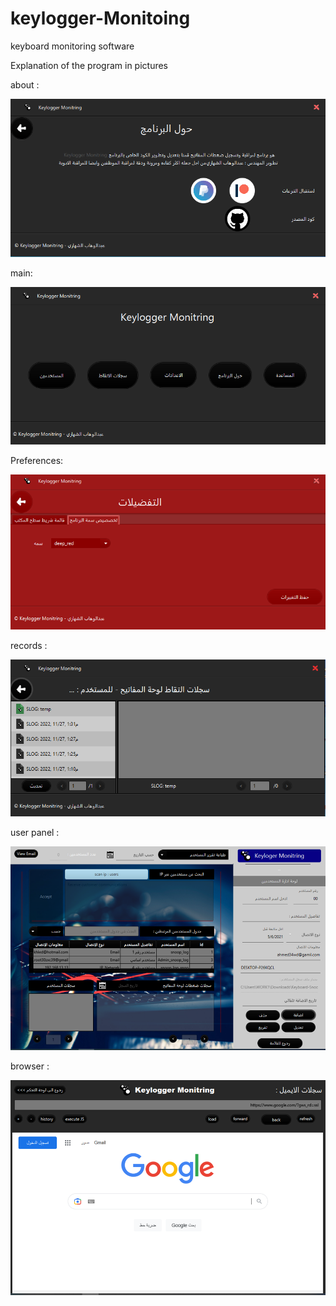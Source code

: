 # keylogger-Monitoing
keyboard monitoring software


Explanation of the program in pictures

about :

![alt text](https://github.com/alshahari1/keylogger-Monitoing/blob/main/about.png)

main:

![alt text](https://github.com/alshahari1/keylogger-Monitoing/blob/main/main.png)

Preferences:

![alt text](https://github.com/alshahari1/keylogger-Monitoing/blob/main/foverat.png)


records :

![alt text](https://github.com/alshahari1/keylogger-Monitoing/blob/main/reco.png)


user panel :

![alt text](https://github.com/alshahari1/keylogger-Monitoing/blob/main/user.png)


browser :

![alt text](https://github.com/alshahari1/keylogger-Monitoing/blob/main/bro.png)
